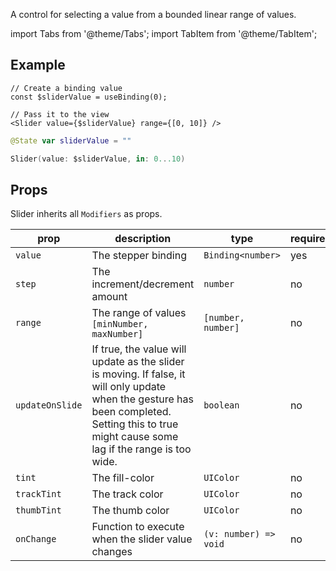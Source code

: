---
---

A control for selecting a value from a bounded linear range of values.

import Tabs from '@theme/Tabs';
import TabItem from '@theme/TabItem';

## Example

<Tabs>
<TabItem value="srn" label="swiftui-react-native">

```tsx
// Create a binding value
const $sliderValue = useBinding(0);
```

```tsx
// Pass it to the view
<Slider value={$sliderValue} range={[0, 10]} />
```

</TabItem>
<TabItem value="swiftui" label="SwiftUI">

```swift
@State var sliderValue = ""
```

```swift
Slider(value: $sliderValue, in: 0...10)
```

</TabItem>
</Tabs>

## Props

Slider inherits all `Modifiers` as props.

| prop            | description                                                                                                                                                                                    | type                  | required | default       |
| --------------- | ---------------------------------------------------------------------------------------------------------------------------------------------------------------------------------------------- | --------------------- | -------- | ------------- |
| `value`         | The stepper binding                                                                                                                                                                            | `Binding<number>`     | yes      | `undefined`   |
| `step`          | The increment/decrement amount                                                                                                                                                                 | `number`              | no       | `1`           |
| `range`         | The range of values `[minNumber, maxNumber]`                                                                                                                                                   | `[number, number]`    | no       | `[0, 10]`     |
| `updateOnSlide` | If true, the value will update as the slider is moving. If false, it will only update when the gesture has been completed. Setting this to true might cause some lag if the range is too wide. | `boolean`             | no       | `true`        |
| `tint`          | The fill-color                                                                                                                                                                                 | `UIColor`             | no       | `systemBlue`  |
| `trackTint`     | The track color                                                                                                                                                                                | `UIColor`             | no       | `systemGray4` |
| `thumbTint`     | The thumb color                                                                                                                                                                                | `UIColor`             | no       | `#fff`        |
| `onChange`      | Function to execute when the slider value changes                                                                                                                                              | `(v: number) => void` | no       | `undefined`   |
